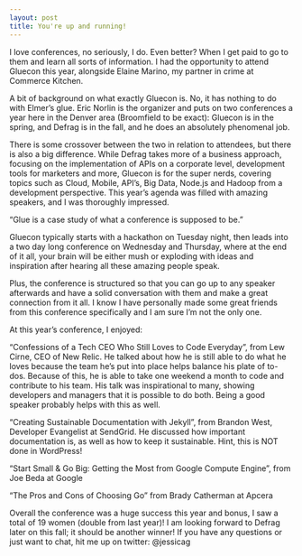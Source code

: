 ```yaml
---
layout: post
title: You're up and running!
---
```

I love conferences, no seriously, I do. Even better? When I get paid to go to them and learn all sorts of information. I had the opportunity to attend Gluecon this year, alongside Elaine Marino, my partner in crime at Commerce Kitchen.

A bit of background on what exactly Gluecon is. No, it has nothing to do with Elmer’s glue. Eric Norlin is the organizer and puts on two conferences a year here in the Denver area (Broomfield to be exact): Gluecon is in the spring, and Defrag is in the fall, and he does an absolutely phenomenal job.

There is some crossover between the two in relation to attendees, but there is also a big difference. While Defrag takes more of a business approach, focusing on the implementation of APIs on a corporate level, development tools for marketers and more, Gluecon is for the super nerds, covering topics such as Cloud, Mobile, API’s, Big Data, Node.js and Hadoop from a development perspective. This year’s agenda was filled with amazing speakers, and I was thoroughly impressed.

“Glue is a case study of what a conference is supposed to be.”

Gluecon typically starts with a hackathon on Tuesday night, then leads into a two day long conference on Wednesday and Thursday, where at the end of it all, your brain will be either mush or exploding with ideas and inspiration after hearing all these amazing people speak.

Plus, the conference is structured so that you can go up to any speaker afterwards and have a solid conversation with them and make a great connection from it all. I know I have personally made some great friends from this conference specifically and I am sure I’m not the only one.

At this year’s conference, I enjoyed:

“Confessions of a Tech CEO Who Still Loves to Code Everyday”, from Lew Cirne, CEO of New Relic.
He talked about how he is still able to do what he loves because the team he’s put into place helps balance his plate of to-dos. Because of this, he is able to take one weekend a month to code and contribute to his team. His talk was inspirational to many, showing developers and managers that it is possible to do both. Being a good speaker probably helps with this as well.

“Creating Sustainable Documentation with Jekyll”, from Brandon West, Developer Evangelist at SendGrid.
He discussed how important documentation is, as well as how to keep it sustainable. Hint, this is NOT done in WordPress!

“Start Small & Go Big: Getting the Most from Google Compute Engine”, from Joe Beda at Google

“The Pros and Cons of Choosing Go” from Brady Catherman at Apcera

Overall the conference was a huge success this year and bonus, I saw a total of 19 women (double from last year)! I am looking forward to Defrag later on this fall; it should be another winner! If you have any questions or just want to chat, hit me up on twitter: @jessicag



<!-- ![_config.yml]({{ site.baseurl }}/images/config.png) -->
